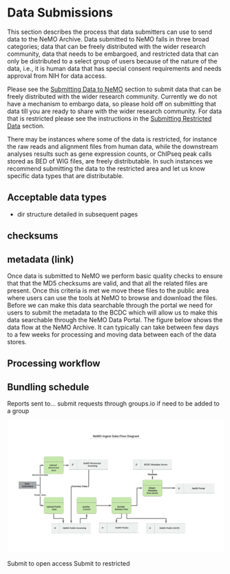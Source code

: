 # Data Submissions

This section describes the process that data submitters can use to send data to the NeMO Archive. Data submitted to NeMO falls in three broad categories; data that can be freely distributed with the wider research community, data that needs to be embargoed, and restricted data that can only be distributed to a select group of users because of the nature of the data, i.e., it is human data that has special consent requirements and needs approval from NIH for data access.

Please see the [Submitting Data to NeMO](Submitting-Data-To-NeMO) section to submit data that can be freely distributed with the wider research community. Currently we do not have a mechanism to embargo data, so please hold off on submitting that data till you are ready to share with the wider research community. For data that is restricted please see the instructions in the [Submitting Restricted Data](Submitting-Restricted-Data) section.

There may be instances where some of the data is restricted, for instance the raw reads and alignment files from human data, while the downstream analyses results such as gene expression counts, or ChIPseq peak calls stored as BED of WIG files, are freely distributable. In such instances we recommend submitting the data to the restricted area and let us know specific data types that are distributable.

## Acceptable data types
  - dir structure detailed in subsequent pages
## checksums
## metadata (link)


Once data is submitted to NeMO we perform basic quality checks to ensure that that the MD5 checksums are valid, and that all the related files are present. Once this criteria is met we move these files to the public area where users can use the tools at NeMO to browse and download the files. Before we can make this data searchable through the portal we need for users to submit the metadata to the BCDC which will allow us to make this data searchable through the NeMO Data Portal. The figure below shows the data flow at the NeMO Archive. It can typically can take between few days to a few weeks for processing and moving data between each of the data stores.

## Processing workflow
## Bundling schedule
Reports sent to... submit requests through groups.io if need to be added to a group

![NeMO Data Model](images/nemo_data_portal/nemo-ingest-data-flow-diagram.png)

Submit to open access
Submit to restricted
